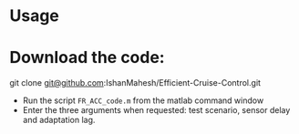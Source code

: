 # Usage
# Download the code:
  git clone git@github.com:IshanMahesh/Efficient-Cruise-Control.git
+ Run the script `FR_ACC_code.m` from the matlab command window
+ Enter the three arguments when requested: test scenario, sensor delay and adaptation lag. 




